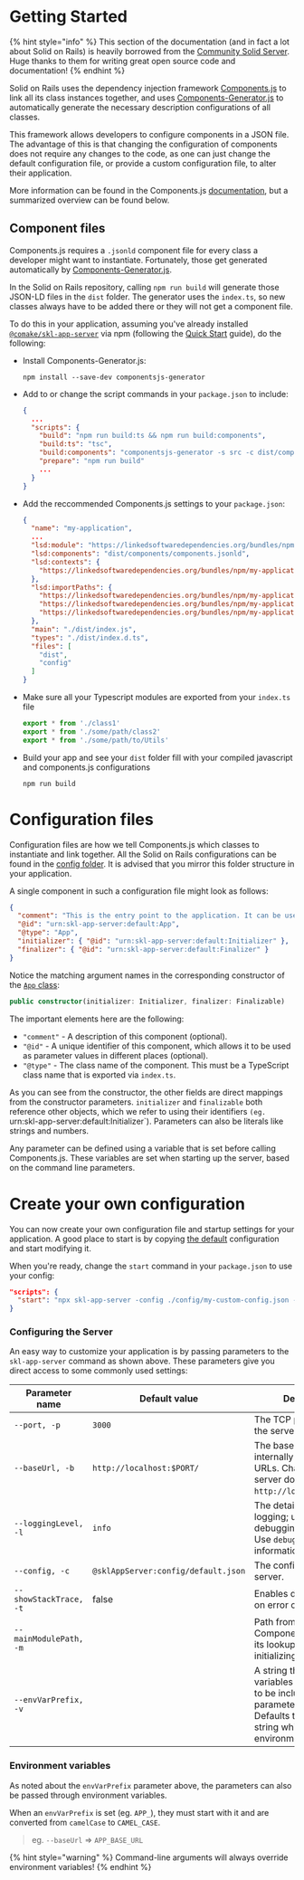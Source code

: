 # Getting Started

{% hint style="info" %}
This section of the documentation (and in fact a lot about Solid on Rails) is heavily borrowed from the [Community Solid Server](https://github.com/CommunitySolidServer/CommunitySolidServer). Huge thanks to them for writing great open source code and documentation!
{% endhint %}

Solid on Rails uses the dependency injection framework [Components.js](https://componentsjs.readthedocs.io/) to link all its class instances together, and uses [Components-Generator.js](https://github.com/LinkedSoftwareDependencies/Components-Generator.js) to automatically generate the necessary description configurations of all classes. 

This framework allows developers to configure components in a JSON file. The advantage of this is that changing the configuration of components does not require any changes to the code, as one can just change the default configuration file, or provide a custom configuration file, to alter their application.

More information can be found in the Components.js [documentation](https://componentsjs.readthedocs.io/), but a summarized overview can be found below.

## Component files

Components.js requires a `.jsonld` component file for every class a developer might want to instantiate. Fortunately, those get generated automatically by [Components-Generator.js](https://github.com/LinkedSoftwareDependencies/Components-Generator.js).

In the Solid on Rails repository, calling `npm run build` will generate those JSON-LD files in the `dist` folder. The generator uses the `index.ts`, so new classes always have to be added there or they will not get a component file.

To do this in your application, assuming you've already installed [`@comake/skl-app-server`](https://www.npmjs.com/package/@comake/skl-app-server) via npm (following the [Quick Start](../README.md#quick-start) guide), do the following:

* Install Components-Generator.js:
  ```
  npm install --save-dev componentsjs-generator
  ```
* Add to or change the script commands in your `package.json` to include: 
  ```json
  {
    ...
    "scripts": {
      "build": "npm run build:ts && npm run build:components",
      "build:ts": "tsc",
      "build:components": "componentsjs-generator -s src -c dist/components -r my-application --typeScopedContexts",
      "prepare": "npm run build"
      ...
    }
  }
  ```
* Add the reccommended Components.js settings to your `package.json`:
  ```json
  {
    "name": "my-application",
    ...
    "lsd:module": "https://linkedsoftwaredependencies.org/bundles/npm/my-application",
    "lsd:components": "dist/components/components.jsonld",
    "lsd:contexts": {
      "https://linkedsoftwaredependencies.org/bundles/npm/my-application/^0.0.0/components/context.jsonld": "dist/components/context.jsonld"
    },
    "lsd:importPaths": {
      "https://linkedsoftwaredependencies.org/bundles/npm/my-application/^0.0.0/components/": "dist/components/",
      "https://linkedsoftwaredependencies.org/bundles/npm/my-application/^0.0.0/config/": "config/",
      "https://linkedsoftwaredependencies.org/bundles/npm/my-application/^0.0.0/dist/": "dist/"
    },
    "main": "./dist/index.js",
    "types": "./dist/index.d.ts",
    "files": [
      "dist",
      "config"
    ]
  }
  ```

* Make sure all your Typescript modules are exported from your `index.ts` file
  ```ts
  export * from './class1'
  export * from './some/path/class2'
  export * from './some/path/to/Utils'
  ```
* Build your app and see your `dist` folder fill with your compiled javascript and components.js configurations
  ```
  npm run build
  ```

# Configuration files

Configuration files are how we tell Components.js which classes to instantiate and link together. All the Solid on Rails configurations can be found in the [config folder](https://github.com/comake/skl-app-server/tree/feat/docs/config). It is advised that you mirror this folder structure in your application.

A single component in such a configuration file might look as follows:
```json
{
  "comment": "This is the entry point to the application. It can be used to both start and stop the server.",
  "@id": "urn:skl-app-server:default:App",
  "@type": "App",
  "initializer": { "@id": "urn:skl-app-server:default:Initializer" },
  "finalizer": { "@id": "urn:skl-app-server:default:Finalizer" }
}
```

Notice the matching argument names in the corresponding constructor of the [`App` class](https://github.com/comake/skl-app-server/blob/main/src/init/App.ts):
```ts
public constructor(initializer: Initializer, finalizer: Finalizable)
```

The important elements here are the following:

* `"comment"` - A description of this component (optional).
* `"@id"` - A unique identifier of this component, which allows it to be used as parameter values in different places (optional).
* `"@type"` - The class name of the component. This must be a TypeScript class name that is exported via `index.ts`.

As you can see from the constructor, the other fields are direct mappings from the constructor parameters. `initializer` and `finalizable` both reference other objects, which we refer to using their identifiers `(eg. `urn:skl-app-server:default:Initializer`). Parameters can also be literals like strings and numbers.

Any parameter can be defined using a variable that is set before calling Components.js. These variables are set when starting up the server, based on the command line parameters.

# Create your own configuration

You can now create your own configuration file and startup settings for your application.
A good place to start is by copying [the default](https://github.com/comake/skl-app-server/blob/main/config/default.json) configuration and start modifying it. 

When you're ready, change the `start` command in your `package.json` to use your config:
```json
"scripts": {
  "start": "npx skl-app-server -config ./config/my-custom-config.json --mainModulePath ."
}
```

### Configuring the Server

An easy way to customize your application is by passing parameters to the `skl-app-server` command as shown above. These parameters give you direct access to some commonly used settings:

| Parameter name         | Default value              | Description                                                                                                                          |
|------------------------|----------------------------|--------------------------------------------------------------------------------------------------------------------------------------|
| `--port, -p`           | `3000`                     | The TCP port on which the server should listen.                                                                                      |
| `--baseUrl, -b`        | `http://localhost:$PORT/`  | The base URL used internally to generate URLs. Change this if your server does not run on `http://localhost:$PORT/`.                 |
| `--loggingLevel, -l`   | `info`                     | The detail level of logging; useful for debugging problems. Use `debug` for full information.                                        |
| `--config, -c`         | `@sklAppServer:config/default.json` | The configuration for the server. |
| `--showStackTrace, -t` | false                      | Enables detailed logging on error output.                                                                                            |
| `--mainModulePath, -m` |                            | Path from where Components.js will start its lookup when initializing configurations.                                                |
| `--envVarPrefix, -v` |                            | A string that environment variables must start with to be included as parameters of the server. Defaults to an empty string which includes all environment variable.                                                |

### Environment variables

As noted about the `envVarPrefix` parameter above, the parameters can also be passed through environment variables.

When an `envVarPrefix` is set (eg. `APP_`), they must start with it and are converted from `camelCase` to `CAMEL_CASE`.

> eg. `--baseUrl` => `APP_BASE_URL`

{% hint style="warning" %}
Command-line arguments will always override environment variables!
{% endhint %}